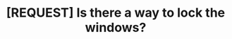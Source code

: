 ---
title: '[REQUEST] Is there a way to lock the windows?'
redirect_to:
  - 'https://discuss.pencil2d.org/t/request-is-there-a-way-to-lock-the-windows/1175'
---